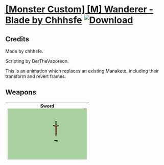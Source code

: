 # [\[Monster Custom\] \[M\] Wanderer - Blade by Chhhsfe](./) [![Download](https://img.shields.io/badge/Download-%5BMonster%20Custom%5D%20%5BM%5D%20Wanderer%20--%20Blade%20by%20Chhhsfe-red)](https://minhaskamal.github.io/DownGit/#/home?url=https://github.com/Klokinator/FE-Repo/tree/main/Battle%20Animations/Monsters%20-%20Dragons%20and%20Special/%5BMonster%20Custom%5D%20%5BM%5D%20Wanderer%20-%20Blade%20by%20Chhhsfe)
## Credits

Made by chhhsfe.

Scripting by DerTheVaporeon.

This is an animation which replaces an existing Manakete, including their transform and revert frames.

## Weapons

| <b>Sword</b><br/><img alt="Sword animation" src="./1.%20Sword/Sword.gif"/> |
| :---: |
